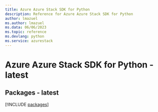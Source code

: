 ```yaml
---
title: Azure Azure Stack SDK for Python
description: Reference for Azure Azure Stack SDK for Python
author: lmazuel
ms.author: lmazuel
ms.data: 06/06/2023
ms.topic: reference
ms.devlang: python
ms.service: azurestack
---
```

# Azure Azure Stack SDK for Python - latest
## Packages - latest
[!INCLUDE [packages](azure-stack-index.md)]